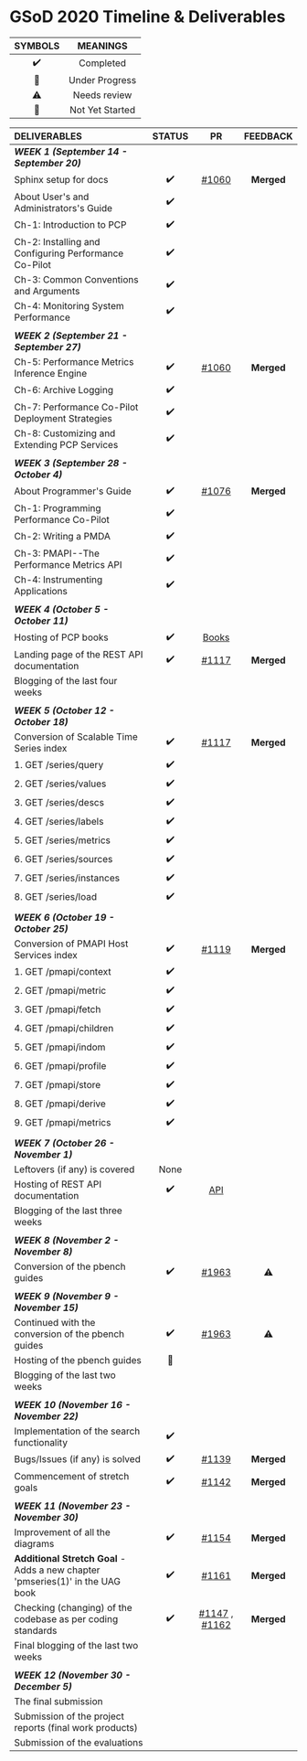 # GSoD 2020 Timeline & Deliverables

| SYMBOLS | MEANINGS |
|:-------:|:--------:|
| :heavy_check_mark: | Completed |
| :construction: | Under Progress |
| :warning: | Needs review |
| :red_circle: | Not Yet Started |



| **DELIVERABLES**               | **STATUS**            |  **PR**  | **FEEDBACK**|
|:---------------------------------|:---------------------:|:------------:|:-----------------:|
|   **_WEEK 1 (September 14 - September 20)_** |    |     |        |
| Sphinx setup for docs            | :heavy_check_mark:    | [#1060](https://github.com/performancecopilot/pcp/pull/1060)   | **Merged** |
| About User's and Administrators's Guide             | :heavy_check_mark:    |    |
| Ch-1: Introduction to PCP       | :heavy_check_mark: |
| Ch-2: Installing and Configuring Performance Co-Pilot | :heavy_check_mark: |
| Ch-3: Common Conventions and Arguments | :heavy_check_mark: |
| Ch-4: Monitoring System Performance | :heavy_check_mark: |
||||
|   **_WEEK 2 (September 21 - September 27)_** |    |    |   |
| Ch-5: Performance Metrics Inference Engine | :heavy_check_mark: | [#1060](https://github.com/performancecopilot/pcp/pull/1060) | **Merged** |
| Ch-6: Archive Logging | :heavy_check_mark: |
| Ch-7: Performance Co-Pilot Deployment Strategies | :heavy_check_mark: |
| Ch-8: Customizing and Extending PCP Services | :heavy_check_mark: |
| | | |
| **_WEEK 3 (September 28 - October 4)_** |    |    |   |
| About Programmer's Guide | :heavy_check_mark: | [#1076](https://github.com/performancecopilot/pcp/pull/1076) | **Merged** |
| Ch-1: Programming Performance Co-Pilot | :heavy_check_mark: |
| Ch-2: Writing a PMDA | :heavy_check_mark: |
| Ch-3: PMAPI--The Performance Metrics API | :heavy_check_mark: |
| Ch-4: Instrumenting Applications | :heavy_check_mark: |
| | | |
| **_WEEK 4 (October 5 - October 11)_** |    |    |   |
| Hosting of PCP books | :heavy_check_mark: | [Books](https://pcp.readthedocs.io/en/latest/) | |
| Landing page of the REST API documentation | :heavy_check_mark: | [#1117](https://github.com/performancecopilot/pcp/pull/1117) | **Merged** |
| Blogging of the last four weeks | | |
| | | |
| **_WEEK 5 (October 12 - October 18)_** |    |    |   |
| Conversion of Scalable Time Series index | :heavy_check_mark: | [#1117](https://github.com/performancecopilot/pcp/pull/1117) | **Merged** |
| 1. GET /series/query| :heavy_check_mark: | | |
| 2. GET /series/values | :heavy_check_mark: | | |
| 3. GET /series/descs | :heavy_check_mark: | | |
| 4. GET /series/labels | :heavy_check_mark: | | |
| 5. GET /series/metrics | :heavy_check_mark: | | |
| 6. GET /series/sources | :heavy_check_mark: | | |
| 7. GET /series/instances | :heavy_check_mark: | | |
| 8. GET /series/load | :heavy_check_mark: | | |
| | | |
| **_WEEK 6 (October 19 - October 25)_** |    |    |   
| Conversion of PMAPI Host Services index | :heavy_check_mark: | [#1119](https://github.com/performancecopilot/pcp/pull/1119) | **Merged** |
| 1. GET /pmapi/context | :heavy_check_mark: | | |
| 2. GET /pmapi/metric | :heavy_check_mark: | | |
| 3. GET /pmapi/fetch | :heavy_check_mark: | | |
| 4. GET /pmapi/children | :heavy_check_mark: | | |
| 5. GET /pmapi/indom | :heavy_check_mark: | | |
| 6. GET /pmapi/profile | :heavy_check_mark: | | |
| 7. GET /pmapi/store | :heavy_check_mark: | | |
| 8. GET /pmapi/derive | :heavy_check_mark: | | |
| 9. GET /pmapi/metrics | :heavy_check_mark: | | |
| | | |
| **_WEEK 7 (October 26 - November 1)_** |    |    |   |
| Leftovers (if any) is covered | None | | |
| Hosting of REST API documentation | :heavy_check_mark: | [API](https://pcp.readthedocs.io/en/latest/api/) | |
| Blogging of the last three weeks |
| | | |
| **_WEEK 8 (November 2 - November 8)_** |    |    |   |
| Conversion of the pbench guides | :heavy_check_mark: | [#1963](https://github.com/distributed-system-analysis/pbench/pull/1963)| :warning: |
| | | |
| **_WEEK 9 (November 9 - November 15)_** |    |    |   |
| Continued with the conversion of the pbench guides | :heavy_check_mark: | [#1963](https://github.com/distributed-system-analysis/pbench/pull/1963)| :warning: |
| Hosting of the pbench guides | :construction: | 
| Blogging of the last two weeks |
| | | |
| **_WEEK 10 (November 16 - November 22)_** |    |    |   |
| Implementation of the search functionality | :heavy_check_mark: | | |
| Bugs/Issues (if any) is solved | :heavy_check_mark: | [#1139](https://github.com/performancecopilot/pcp/pull/1139) | **Merged** |
| Commencement of stretch goals | :heavy_check_mark: | [#1142](https://github.com/performancecopilot/pcp/pull/1142) | **Merged** |
| | | |
| **_WEEK 11 (November 23 - November 30)_** |    |    |   |
| Improvement of all the diagrams | :heavy_check_mark: | [#1154](https://github.com/performancecopilot/pcp/pull/1154) | **Merged** |
| **Additional Stretch Goal** - Adds a new chapter 'pmseries(1)' in the UAG book| :heavy_check_mark: | [#1161](https://github.com/performancecopilot/pcp/pull/1161) | **Merged** |
| Checking (changing) of the codebase as per coding standards | :heavy_check_mark: | [#1147](https://github.com/performancecopilot/pcp/pull/1147) , [#1162](https://github.com/performancecopilot/pcp/pull/1162) | **Merged** |
| Final blogging of the last two weeks |
| | | |
| **_WEEK 12 (November 30 - December 5)_** |    |    |   |
| The final submission |
| Submission of the project reports (final work products) |
| Submission of the evaluations |

